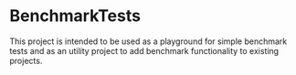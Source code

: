 # BenchmarkTests
This project is intended to be used as a playground for simple benchmark tests and as an utility project to add benchmark functionality to existing projects. 